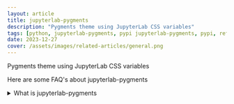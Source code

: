 ```yaml
---
layout: article
title: jupyterlab-pygments
description: "Pygments theme using JupyterLab CSS variables"
tags: [python, jupyterlab-pygments, pypi jupyterlab-pygments, pypi, references]
date: 2023-12-27
cover: /assets/images/related-articles/general.png
---
```


Pygments theme using JupyterLab CSS variables

Here are some FAQ's about jupyterlab-pygments
<details>
<summary>What is jupyterlab-pygments</summary>
Pygments theme using JupyterLab CSS variables
</details>
